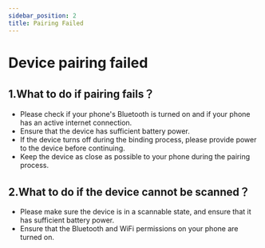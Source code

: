 ```yaml
---
sidebar_position: 2
title: Pairing Failed
---
```


# Device pairing failed
## 1.What to do if pairing fails？
+ Please check if your phone's Bluetooth is turned on and if your phone has an active internet connection.
+ Ensure that the device has sufficient battery power.
+ If the device turns off during the binding process, please provide power to the device before continuing.
+ Keep the device as close as possible to your phone during the pairing process. 

## 2.What to do if the device cannot be scanned？
+ Please make sure the device is in a scannable state, and ensure that it has sufficient battery power.
+ Ensure that the Bluetooth and WiFi permissions on your phone are turned on.

